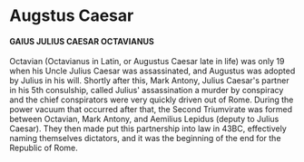 # Augstus Caesar
#### GAIUS JULIUS CAESAR OCTAVIANUS

Octavian (Octavianus in Latin, or Augustus Caesar late in life) was only 19 when his Uncle Julius Caesar was assassinated, and Augustus was adopted by Julius in his will. Shortly after this, Mark Antony, Julius Caesar's partner in his 5th consulship, called Julius' assassination a murder by conspiracy and the chief conspirators were very quickly driven out of Rome. During the power vacuum that occurred after that, the Second Triumvirate was formed between Octavian, Mark Antony, and Aemilius Lepidus (deputy to Julius Caesar). They then made put this partnership into law in 43BC, effectively naming themselves dictators, and it was the beginning of the end for the Republic of Rome.